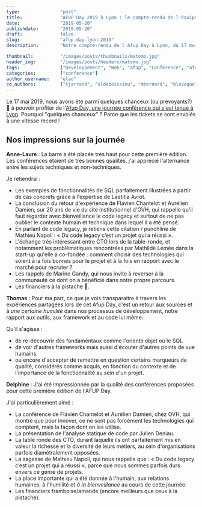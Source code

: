 ```yaml
---
type:               "post"
title:              "AFUP Day 2019 à Lyon : le compte-rendu de l'équipe"
date:               "2019-05-20"
publishdate:        "2019-05-20"
draft:              false
slug:               "afup-day-lyon-2019"
description:        "Notre compte-rendu de l'Afup Day à Lyon, du 17 mai 2019."

thumbnail:          "/images/posts/thumbnails/matomo.jpg"
header_img:         "/images/posts/headers/matomo.jpg"
tags:               ["Développement", "Web", "afup", "Conférence", "afupDay"]
categories:         ["conference"]
author_username:    "elao"
co_authors:         ["tjarrand", "aldeboissieu", "mbernard", "bleveque", "dgauthier"]
---
```


Le 17 mai 2019, nous avons été parmi quelques chanceux (ou prévoyants?) 💪 à pouvoir profiter de l'[Afup Day,
une journée conférence qui s'est tenue à Lyon](https://event.afup.org/afup-day-2019/afup-day-2019-lyon/). Pourquoi "quelques chanceux" ? Parce que les tickets
se sont envolés à une vitesse record !

## Nos impressions sur la journée

**Anne-Laure** : La barre a été placée très haut pour cette première édition. Les conférences étaient de très bonnes qualités, j'ai apprécié l'alternance entre les sujets techniques et non-techniques.

Je retiendrai :

- Les exemples de fonctionnalités de SQL parfaitement illustrées à partir de cas concrets
  grâce à l'expertise de Laetitia Avrot.
- La conclusion du retour d'expérience de Flavien Chantelot et Aurélien Damien, sur 20 ans de vie du site institutionnel d'OVH, qui rappelle qu'il faut regarder avec bienveillance le code legacy et surtout de ne pas oublier le contexte humain et technique dans lequel il a été pensé.
- En parlant de code legacy, je retiens cette citation / punchline de Mathieu Napoli : « Du code legacy c’est un projet qui a réussi ».
- L'échange très intéressant entre CTO lors de la table-ronde, et notamment les problématiques rencontrées par Mathilde Lemée dans la start-up qu'elle a co-fondée : comment choisir des technologies qui soient à la fois bonnes pour le projet et à la fois en rapport avec le marché pour recruter ?
- Les rappels de Marine Gandy, qui nous invite à reverser à la communauté ce dont on a bénéficié dans notre propre parcours.
- Les financiers à la pistache 🙈.

**Thomas** : Pour ma part, ce que je vois transparaitre à travers les expériences partagées lors de cet Afup Day, c'est un retour aux sources et à _une certaine humilité_ dans nos processus de développement, notre rapport aux outils, aux framework et au code lui même.

Qu'il s'agisse :
- de re-découvrir des fondamentaux comme l'orienté objet ou le SQL
- de voir d'autres frameworks mais aussi d'écouter d'autres points de vue humains
- ou encore d'accepter de remettre en question certains marqueurs de qualité, considérés comme acquis, en fonction du contexte et de l'importance de la fonctionnalité au sein d'un projet.

**Delphine** : J'ai été impressionnée par la qualité des conférences proposées pour cette première édition de l'AFUP Day. 

J'ai particulièrement aimé :
- La conférence de Flavien Chantelot et Aurélien Damien, chez OVH, qui montre que pour innover, ce ne sont pas forcément les technologies qui comptent, mais la façon dont on les utilise.
- La présentation de l'analyse statique de code par Julien Deniau.
- La table ronde des CTO, durant laquelle ils ont parfaitement mis en valeur la richesse et la diversité de leurs métiers, au sein d'organisations parfois diamétralement opposées.
- La sagesse de Mathieu Napoli, qui nous rappelle que : « Du code legacy c’est un projet qui a réussi », parce que nous sommes parfois durs envers ce genre de projets.
- La place importante qui a été donnée à l'humain, aux relations humaines, à l'humilité et _à la bienveillance_ au cours de cette journée.
- Les financiers framboise/amande (encore meilleurs que ceux à la pistache).
